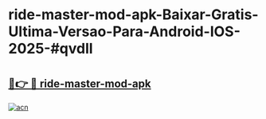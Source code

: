# ride-master-mod-apk-Baixar-Gratis-Ultima-Versao-Para-Android-IOS-2025-#qvdll

# <h2><a href="https://ainizakaria.my?title=ride-master-mod-apk&ref=24M">🔗👉 🔴 ride-master-mod-apk</a></h2>

[![acn](https://github.com/user-attachments/assets/0f9c940e-d8b0-45ae-aac7-cd30a18b3e1c)](https://ainizakaria.my?title=ride-master-mod-apk&ref=24M)

